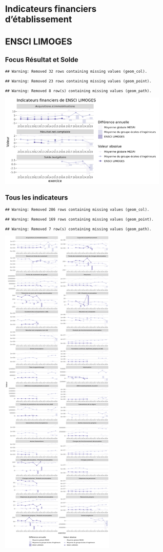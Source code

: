 Indicateurs financiers d’établissement
================

# ENSCI LIMOGES

## Focus Résultat et Solde

    ## Warning: Removed 32 rows containing missing values (geom_col).

    ## Warning: Removed 23 rows containing missing values (geom_point).

    ## Warning: Removed 8 row(s) containing missing values (geom_path).

![](ensci_limoges_files/figure-gfm/etab.focus-1.png)<!-- -->

## Tous les indicateurs

    ## Warning: Removed 286 rows containing missing values (geom_col).

    ## Warning: Removed 169 rows containing missing values (geom_point).

    ## Warning: Removed 7 row(s) containing missing values (geom_path).

![](ensci_limoges_files/figure-gfm/etab-1.png)<!-- -->
